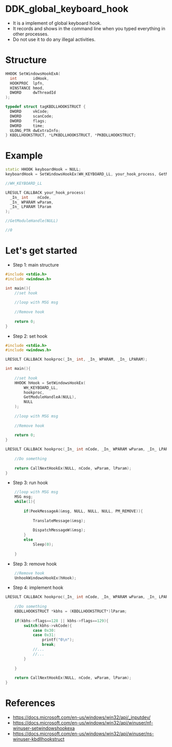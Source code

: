 # DDK_global_keyboard_hook
* It is a implement of global keyboard hook.
* It records and shows in the command line when you typed everything in other processes.  
* Do not use it to do any illegal activities.

# Structure
```C++
HHOOK SetWindowsHookExA(
  int       idHook,
  HOOKPROC  lpfn,
  HINSTANCE hmod,
  DWORD     dwThreadId
);

typedef struct tagKBDLLHOOKSTRUCT {
  DWORD     vkCode;
  DWORD     scanCode;
  DWORD     flags;
  DWORD     time;
  ULONG_PTR dwExtraInfo;
} KBDLLHOOKSTRUCT, *LPKBDLLHOOKSTRUCT, *PKBDLLHOOKSTRUCT;
```

# Example

```C++
static HHOOK keyboardHook = NULL;
keyboardHook = SetWindowsHookEx(WH_KEYBOARD_LL, your_hook_process, GetModuleHandle(NULL), 0);

//WH_KEYBOARD_LL

LRESULT CALLBACK your_hook_process(
  _In_ int    nCode,
  _In_ WPARAM wParam,
  _In_ LPARAM lParam
);

//GetModuleHandle(NULL)

//0

```
# Let's get started
* Step 1: main structure
```C
#include <stdio.h>
#include <windows.h>

int main(){
	//set hook
	
	//loop with MSG msg
	
	//Remove hook
	
	return 0;
} 
```
* Step 2: set hook
```C
#include <stdio.h>
#include <windows.h>

LRESULT CALLBACK hookproc(_In_ int, _In_ WPARAM, _In_ LPARAM);

int main(){
	
	//set hook
	HHOOK hHook = SetWindowsHookEx(
		WH_KEYBOARD_LL,
		hookproc,
		GetModuleHandleA(NULL),
		NULL
	);
	
	//loop with MSG msg
	
	//Remove hook
	
	return 0;
} 

LRESULT CALLBACK hookproc(_In_ int nCode, _In_ WPARAM wParam, _In_ LPARAM lParam){
	
	//Do something
	
	return CallNextHookEx(NULL, nCode, wParam, lParam);
}
```
* Step 3: run hook
```C
	//loop with MSG msg
	MSG msg;
	while(1){
		
		if(PeekMessageA(&msg, NULL, NULL, NULL, PM_REMOVE)){		
		
			TranslateMessage(&msg);
		
			DispatchMessageW(&msg);
		}
		else 
			Sleep(0);
			
	}
```
* Step 3: remove hook
```C	
	//Remove hook
	UnhookWindowsHookEx(hHook);
```

* Step 4: implement hook 
```C
LRESULT CALLBACK hookproc(_In_ int nCode, _In_ WPARAM wParam, _In_ LPARAM lParam){
	
	//Do something
	KBDLLHOOKSTRUCT *kbhs = (KBDLLHOOKSTRUCT*)lParam;
	
	if(kbhs->flags==128 || kbhs->flags==129){
		switch(kbhs->vkCode){
			case 0x30:
			case 0x31:
				printf("0\n");
				break;
			//...
			//... 
		}
			
	}
	
	return CallNextHookEx(NULL, nCode, wParam, lParam);
}
```


# References
* https://docs.microsoft.com/en-us/windows/win32/api/_inputdev/
* https://docs.microsoft.com/en-us/windows/win32/api/winuser/nf-winuser-setwindowshookexa
* https://docs.microsoft.com/en-us/windows/win32/api/winuser/ns-winuser-kbdllhookstruct

